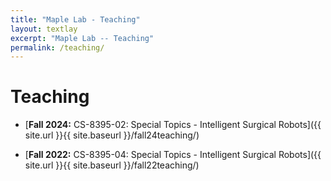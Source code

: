 ```yaml
---
title: "Maple Lab - Teaching"
layout: textlay
excerpt: "Maple Lab -- Teaching"
permalink: /teaching/
---
```


# Teaching 

- [**Fall 2024:** CS-8395-02: Special Topics - Intelligent Surgical Robots]({{ site.url }}{{ site.baseurl }}/fall24teaching/)

- [**Fall 2022:** CS-8395-04: Special Topics - Intelligent Surgical Robots]({{ site.url }}{{ site.baseurl }}/fall22teaching/)